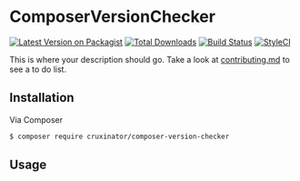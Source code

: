 # ComposerVersionChecker

[![Latest Version on Packagist][ico-version]][link-packagist]
[![Total Downloads][ico-downloads]][link-downloads]
[![Build Status][ico-travis]][link-travis]
[![StyleCI][ico-styleci]][link-styleci]

This is where your description should go. Take a look at [contributing.md](contributing.md) to see a to do list.

## Installation

Via Composer

``` bash
$ composer require cruxinator/composer-version-checker
```

## Usage


[ico-version]: https://img.shields.io/packagist/v/cruxinator/composer-version-checker.svg?style=flat-square
[ico-downloads]: https://img.shields.io/packagist/dt/cruxinator/composer-version-checker.svg?style=flat-square
[ico-travis]: https://img.shields.io/travis/cruxinator/composer-version-checker/master.svg?style=flat-square
[ico-styleci]: https://styleci.io/repos/212939641/shield

[link-packagist]: https://packagist.org/packages/cruxinator/composer-version-checker
[link-downloads]: https://packagist.org/packages/cruxinator/composer-version-checker
[link-travis]: https://travis-ci.org/cruxinator/composer-version-checker
[link-styleci]: https://styleci.io/repos/212939641
[link-author]: https://github.com/cruxinator

